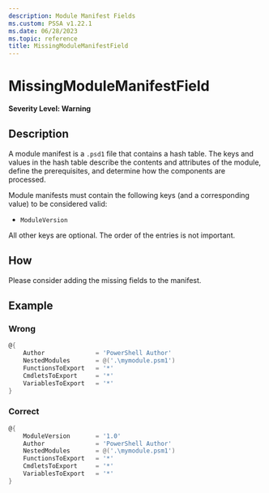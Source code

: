 ```yaml
---
description: Module Manifest Fields
ms.custom: PSSA v1.22.1
ms.date: 06/28/2023
ms.topic: reference
title: MissingModuleManifestField
---
```

# MissingModuleManifestField

**Severity Level: Warning**

## Description

A module manifest is a `.psd1` file that contains a hash table. The keys and values in the hash
table describe the contents and attributes of the module, define the prerequisites, and determine
how the components are processed.

Module manifests must contain the following keys (and a corresponding value) to be considered valid:

- `ModuleVersion`

All other keys are optional. The order of the entries is not important.

## How

Please consider adding the missing fields to the manifest.

## Example

### Wrong

```powershell
@{
    Author              = 'PowerShell Author'
    NestedModules       = @('.\mymodule.psm1')
    FunctionsToExport   = '*'
    CmdletsToExport     = '*'
    VariablesToExport   = '*'
}
```

### Correct

```powershell
@{
    ModuleVersion       = '1.0'
    Author              = 'PowerShell Author'
    NestedModules       = @('.\mymodule.psm1')
    FunctionsToExport   = '*'
    CmdletsToExport     = '*'
    VariablesToExport   = '*'
}
```
